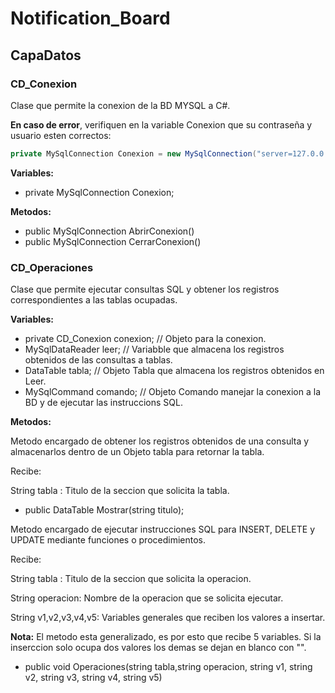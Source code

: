 # Notification_Board

## CapaDatos
### CD_Conexion
Clase que permite la conexion de la BD MYSQL a C#.

**En caso de error**, verifiquen en la variable Conexion que su contraseña y usuario esten correctos:
```csharp
private MySqlConnection Conexion = new MySqlConnection("server=127.0.0.1; database=escuela; Uid=root; pwd=root;");
```
**Variables:**

- private MySqlConnection Conexion;

**Metodos:**

- public MySqlConnection AbrirConexion()
- public MySqlConnection CerrarConexion()

### CD_Operaciones
Clase que permite ejecutar consultas SQL y obtener los registros correspondientes a las tablas ocupadas.

**Variables:**

- private CD_Conexion conexion; // Objeto para la conexion.
- MySqlDataReader leer; // Variabble que almacena los registros obtenidos de las consultas a tablas.
- DataTable tabla; // Objeto Tabla que almacena los registros obtenidos en Leer.
- MySqlCommand comando; // Objeto Comando manejar la conexion a la BD y de ejecutar las instruccions SQL.

**Metodos:**

Metodo encargado de obtener los registros obtenidos de una consulta y almacenarlos dentro de un Objeto tabla para retornar la tabla.

Recibe:

String tabla : Titulo de la seccion que solicita la tabla.

- public DataTable Mostrar(string titulo);

Metodo encargado de ejecutar instrucciones SQL para INSERT, DELETE y UPDATE
mediante funciones o procedimientos. 

Recibe:

String tabla : Titulo de la seccion que solicita la operacion.

String operacion: Nombre de la operacion que se solicita ejecutar.

String v1,v2,v3,v4,v5: Variables generales que reciben los valores a insertar.

**Nota:**
El metodo esta generalizado, es por esto que recibe 5 variables.
Si la inserccion solo ocupa dos valores los demas se dejan en blanco con "".

- public void Operaciones(string tabla,string operacion, string v1, string v2, string v3, string v4, string v5)
